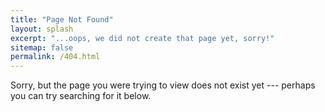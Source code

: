 ```yaml
---
title: "Page Not Found"
layout: splash
excerpt: "...oops, we did not create that page yet, sorry!"
sitemap: false
permalink: /404.html
---
```


Sorry, but the page you were trying to view does not exist yet --- perhaps you can try searching for it below.

<script type="text/javascript">
  var GOOG_FIXURL_LANG = 'en';
  var GOOG_FIXURL_SITE = '{{ site.url }}'
</script>
<script type="text/javascript"
  src="//linkhelp.clients.google.com/tbproxy/lh/wm/fixurl.js">
</script>
